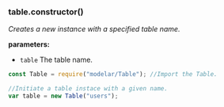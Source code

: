 ### table.constructor()

*Creates a new instance with a specified table name.*

**parameters:**

- `table` The table name.

```javascript
const Table = require("modelar/Table"); //Import the Table.

//Initiate a table instace with a given name.
var table = new Table("users");
```